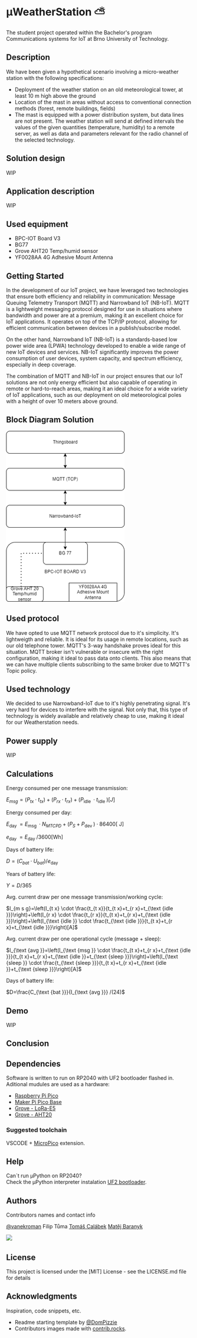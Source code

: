 # μWeatherStation :partly_sunny:

The student project operated within the Bachelor's program Communications systems for IoT at Brno University of Technology.

## Description

We have been given a hypothetical scenario involving a micro-weather station with the following specifications:
- Deployment of the weather station on an old meteorological tower, at least 10 m high above the ground
- Location of the mast in areas without access to conventional connection methods (forest, remote buildings, fields)
- The mast is equipped with a power distribution system, but data lines are not present.
The weather station will send at defined intervals the values of the given quantities (temperature, humidity) to a remote server, as well as data and parameters relevant for the radio channel of the selected technology.

## Solution design
WIP
## Application description
WIP

## Used equipment

- BPC-IOT Board V3
- BG77
- Grove AHT20 Temp/humid sensor
- YF0028AA 4G Adhesive Mount Antenna

## Getting Started


In the development of our IoT project, we have leveraged two technologies that ensure both efficiency and reliability in communication: Message Queuing Telemetry Transport (MQTT) and Narrowband IoT (NB-IoT). MQTT is a lightweight messaging protocol designed for use in situations where bandwidth and power are at a premium, making it an excellent choice for IoT applications. It operates on top of the TCP/IP protocol, allowing for efficient communication between devices in a publish/subscribe model.

On the other hand, Narrowband IoT (NB-IoT) is a standards-based low power wide area (LPWA) technology developed to enable a wide range of new IoT devices and services. NB-IoT significantly improves the power consumption of user devices, system capacity, and spectrum efficiency, especially in deep coverage.

The combination of MQTT and NB-IoT in our project ensures that our IoT solutions are not only energy efficient but also capable of operating in remote or hard-to-reach areas, making it an ideal choice for a wide variety of IoT applications, such as our deployment on old meteorological poles with a height of over 10 meters above ground.


## Block Diagram Solution


![MicroWeatherStation](https://github.com/vanekroman/MicroWeatherStation/blob/main/meteostanice.png)


## Used protocol

We have opted to use MQTT network protocol due to it's simplicity. It's lightweigth and reliable. It is ideal for its usage in remote locations, such as our old telephone tower. MQTT's 3-way handshake proves ideal for this situation. MQTT broker isn't vulnerable or insecure with the right configuration, making it ideal to pass data onto clients. This also means that we can have multiple clients subscribing to the same broker due to MQTT's Topic policy.

## Used technology

We decided to use Narrowband-IoT due to it's highly penetrating signal. It's very hard for devices to interfere with the signal. Not only that, this type of technology is widely available and relatively cheap to use, making it ideal for our Weatherstation needs.

## Power supply
WIP
## Calculations

Energy consumed per one message transmission:

$E_{m s g}=\left(P_{t x} \cdot t_{t x}\right)+\left(P_{r x} \cdot t_{r x}\right)+\left(P_{\text {idle }} \cdot t_{\text {idle }}\right)[J]$

Energy consumed per day:

$E_{\text {day }}=E_{\text {msg }} \cdot N_{M T C P D}+\left(P_S+P_{\text {dev }}\right) \cdot 86400[\mathrm{~J}]$

$e_{\text {day }}=E_{\text {day }} / 3600[\mathrm{Wh}]$

Days of battery life:

$D=\left(C_{b a t} \cdot U_{b a t}\right) / e_{\text {day }}$

Years of battery life:

$Y=D / 365$

Avg. current draw per one message transmission/working cycle:

$I_{m s g}=\left(I_{t x} \cdot \frac{t_{t x}}{t_{t x}+t_{r x}+t_{\text {idle }}}\right)+\left(I_{r x} \cdot \frac{t_{r x}}{t_{t x}+t_{r x}+t_{\text {idle }}}\right)+\left(I_{\text {idle }} \cdot \frac{t_{\text {idle }}}{t_{t x}+t_{r x}+t_{\text {idle }}}\right)[A]$

Avg. current draw per one operational cycle (message + sleep):

$I_{\text {avg }}=\left(I_{\text {msg }} \cdot \frac{t_{t x}+t_{r x}+t_{\text {idle }}}{t_{t x}+t_{r x}+t_{\text {idle }}+t_{\text {sleep }}}\right)+\left(I_{\text {sleep }} \cdot \frac{t_{\text {sleep }}}{t_{t x}+t_{r x}+t_{\text {idle }}+t_{\text {sleep }}}\right)[A]$

Days of battery life:

$D=\frac{C_{\text {bat }}}{I_{\text {avg }}} /(24)$

## Demo
WIP

## Conclusion


## Dependencies

Software is written to run on RP2040 with UF2 bootloader flashed in. Aditional mudules are used as a
hardware:
* [Raspberry Pi Pico](https://www.raspberrypi.com/products/raspberry-pi-pico/)
* [Maker Pi Pico Base](https://www.cytron.io/p-maker-pi-pico-base)
* [Grove - LoRa-E5](https://wiki.seeedstudio.com/Grove_LoRa_E5_New_Version)
* [Grove - AHT20](https://wiki.seeedstudio.com/Grove-AHT20-I2C-Industrial-Grade-Temperature&Humidity-Sensor)

### Suggested toolchain

VSCODE + [MicroPico](https://marketplace.visualstudio.com/items?itemName=paulober.pico-w-go) extension.

## Help

Can´t run μPython on RP2040?\
  Check the μPython interpreter instalation [UF2 bootloader](https://www.raspberrypi.com/documentation/microcontrollers/micropython.html).

## Authors

Contributors names and contact info

  [@vanekroman](https://github.com/vanekroman)
  Filip Tůma
  [Tomáš Calábek](https://github.com/siberiacaly)
  [Matěj Baranyk](https://github.com/baranykmatej)

<a href="https://github.com/vanekroman/MicroWeatherStation/graphs/contributors">
  <img src="https://contrib.rocks/image?repo=vanekroman/MicroWeatherStation" />
</a>

## License

This project is licensed under the [MIT] License - see the LICENSE.md file for details

## Acknowledgments

Inspiration, code snippets, etc.
* Readme starting template by [@DomPizzie](https://gist.github.com/DomPizzie/7a5ff55ffa9081f2de27c315f5018afc)
* Contributors images made with [contrib.rocks](https://contrib.rocks).
